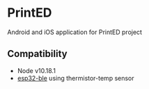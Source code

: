 # PrintED

Android and iOS application for PrintED project

## Compatibility

- Node v10.18.1
- [esp32-ble](https://github.com/pdthang/beuth-esp32-ble/tree/esp32-temp-thermistor) using thermistor-temp sensor
